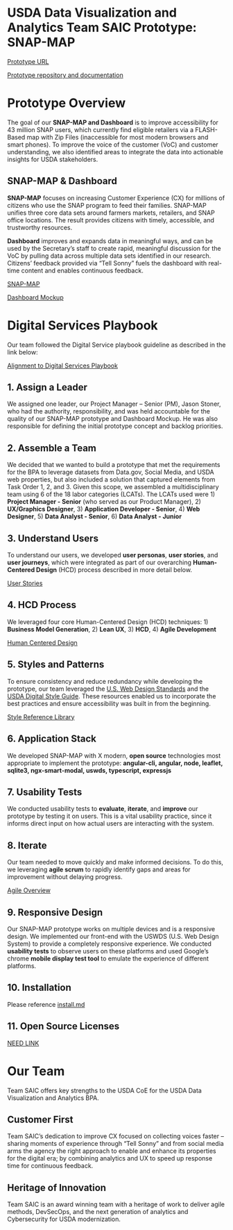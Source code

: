 # USDA Data Visualization and Analytics Team SAIC Prototype: SNAP-MAP

[Prototype URL](https://www.usdacoe.com)

[Prototype repository and documentation](https://github.com/metrostarsystem/usda-dva)

# Prototype Overview
The goal of our **SNAP-MAP and Dashboard** is to improve accessibility for 43 million SNAP users, which currently find eligible retailers via a FLASH-Based map with Zip Files (inaccessible for most modern browsers and smart phones). To improve the voice of the customer (VoC) and customer understanding, we also identified areas to integrate the data into actionable insights for USDA stakeholders.

## SNAP-MAP & Dashboard
**SNAP-MAP** focuses on increasing Customer Experience (CX) for millions of citizens who use the SNAP program to feed their families. SNAP-MAP unifies three core data sets around farmers markets, retailers, and SNAP office locations. The result provides citizens with timely, accessible, and trustworthy resources. 

**Dashboard** improves and expands data in meaningful ways, and can be used by the Secretary’s staff to create rapid, meaningful discussion for the VoC by pulling data across multiple data sets identified in our research. Citizens’ feedback provided via “Tell Sonny” fuels the dashboard with real-time content and enables continuous feedback.

[SNAP-MAP](https://www.usdacoe.com)

[Dashboard Mockup](https://            )

# Digital Services Playbook

Our team followed the Digital Service playbook guideline as described in the link below:

[Alignment to Digital Services Playbook](https://github.com/metrostarsystem/usda-dva/blob/master/documentation/usds-playbook.md)

## 1. Assign a Leader
We assigned one leader, our Project Manager – Senior (PM), Jason Stoner, who had the authority, responsibility, and was held accountable for the quality of our SNAP-MAP prototype and Dashboard Mockup. He was also responsible for defining the initial prototype concept and backlog priorities.

## 2. Assemble a Team
We decided that we wanted to build a prototype that met the requirements for the BPA to leverage datasets from Data.gov, Social Media, and USDA web properties, but also included a solution that captured elements from Task Order 1, 2, and 3. Given this scope, we assembled a multidisciplinary team using 6 of the 18 labor categories (LCATs). The LCATs used were 1) **Project Manager - Senior** (who served as our Product Manager), 2) **UX/Graphics Designer**, 3) **Application Developer - Senior**, 4) **Web Designer**, 5) **Data Analyst - Senior**, 6) **Data Analyst - Junior**

## 3.  Understand Users
To understand our users, we developed **user personas**, **user stories**, and **user journeys**, which were integrated as part of our overarching **Human-Centered Design** (HCD) process described in more detail below.

[User Stories](https://github.com/metrostarsystem/usda-dva/blob/master/documentation/user-stories.md)

## 4. HCD Process
We leveraged four core Human-Centered Design (HCD) techniques: 1) **Business Model Generation**, 2) **Lean UX**, 3) **HCD**, 4) **Agile Development**

[Human Centered Design](https://github.com/metrostarsystem/usda-dva/blob/master/documentation/hcd-agile.md)

## 5. Styles and Patterns
To ensure consistency and reduce redundancy while developing the prototype, our team leveraged the [U.S. Web Design Standards](https://designsystem.digital.gov/) and the [USDA Digital Style Guide](https://www.usda.gov/media/digital/digital-style-guide). These resources enabled us to incorporate the best practices and ensure accessibility was built in from the beginning.

[Style Reference Library](https:// )

## 6. Application Stack 
We developed SNAP-MAP with X modern, **open source** technologies most appropriate to implement the prototype: **angular-cli, angular, node, leaflet, sqlite3, ngx-smart-modal, uswds, typescript, expressjs**

## 7. Usability Tests
We conducted usability tests to **evaluate**, **iterate**, and **improve** our prototype by testing it on users. This is a vital usability practice, since it informs direct input on how actual users are interacting with the system.

## 8.  Iterate
Our team needed to move quickly and make informed decisions. To do this, we leveraging **agile scrum** to rapidly identify gaps and areas for improvement without delaying progress.

[Agile Overview](https:// )

## 9. Responsive Design
Our SNAP-MAP prototype works on multiple devices and is a responsive design. We implemented our front-end with the USWDS (U.S. Web Design System) to provide a completely responsive experience. We conducted **usability tests** to observe users on these platforms and used Google’s chrome **mobile display test tool** to emulate the experience of different platforms.

## 10. Installation
Please reference [install.md](https://github.com/metrostarsystem/usda-dva/blob/master/documentation/install.md)

## 11. Open Source Licenses
[NEED LINK](https://github.com/MetroStar-agile-delivery/snap-final/xxxxxxxxx)

# Our Team
Team SAIC offers key strengths to the USDA CoE for the USDA Data Visualization and Analytics BPA. 

## Customer First
Team SAIC’s dedication to improve CX focused on collecting voices faster – sharing moments of experience through “Tell Sonny” and from social media arms the agency the right approach to enable and enhance its properties for the digital era; by combining analytics and UX to speed up response time for continuous feedback. 

## Heritage of Innovation
Team SAIC is an award winning team with a heritage of work to deliver agile methods, DevSecOps, and the next generation of analytics and Cybersecurity for USDA modernization. 
